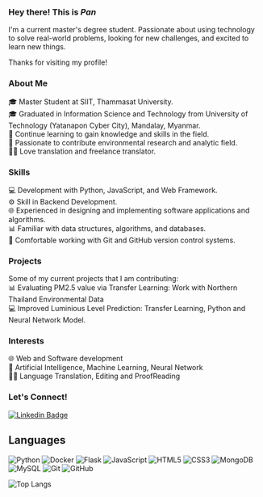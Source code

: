 ### Hey there! This is ***Pan***

I'm a current master's degree student. Passionate about using technology to solve real-world problems, looking for new challenges, and excited to learn new things.

Thanks for visiting my profile!

### About Me<br />

🎓 Master Student at SIIT, Thammasat University.<br>
🎓 Graduated in Information Science and Technology from University of Technology (Yatanapon Cyber City), Mandalay, Myanmar.<br>
🌟 Continue learning to gain knowledge and skills in the field. <br>
🚀 Passionate to contribute environmental research and analytic field. <br>
👩‍💻 Love translation and freelance translator.

### Skills<br />

💻 Development with Python, JavaScript, and Web Framework. <br/>
⚙️ Skill in Backend Development. <br />
🌐 Experienced in designing and implementing software applications and algorithms.<br />
📊 Familiar with data structures, algorithms, and databases.<br />
🚧 Comfortable working with Git and GitHub version control systems.

 ### Projects<br />
 
Some of my current projects that I am contributing: <br/>
📊 Evaluating PM2.5 value via Transfer Learning: Work with Northern Thailand Environmental Data <br/>
💻 Improved Luminious Level Prediction: Transfer Learning, Python and Neural Network Model. 

### Interests<br />

🌐 Web and Software development <br />
🧠 Artificial Intelligence, Machine Learning, Neural Network <br/>
👩‍💻 Language Translation, Editing and ProofReading

### Let's Connect!<br />

[![Linkedin Badge](https://img.shields.io/badge/-Seng%20Nu%20Pan%20(Pan)%20Kumgyi%20-blue?style=flat-square&logo=Linkedin&logoColor=white&link=https://www.linkedin.com/in/sengnupankumgyi/)](https://www.linkedin.com/in/sengnupankumgyi/)

## Languages

![Python](https://img.shields.io/badge/-Python-black?style=flat-square&logo=Python)
![Docker](https://img.shields.io/badge/-Docker-black?style=flat-square&logo=Docker)
![Flask](https://img.shields.io/badge/-Flask-black?style=flat-square&logo=Flask)
![JavaScript](https://img.shields.io/badge/-JavaScript-black?style=flat-square&logo=javascript)
![HTML5](https://img.shields.io/badge/-HTML5-E34F26?style=flat-square&logo=html5&logoColor=white)
![CSS3](https://img.shields.io/badge/-CSS3-1572B6?style=flat-square&logo=css3)
![MongoDB](https://img.shields.io/badge/-MongoDB-black?style=flat-square&logo=MongoDB)
![MySQL](https://img.shields.io/badge/-MySQL-black?style=flat-square&logo=mysql)
![Git](https://img.shields.io/badge/-Git-black?style=flat-square&logo=git)
![GitHub](https://img.shields.io/badge/-GitHub-181717?style=flat-square&logo=github)

<!-- ![Github Stats](https://github-readme-stats.vercel.app/api?username=ksengnupan&count_private=true&show_icons=true&include_all_commits=true) -->
![Top Langs](https://github-readme-stats.vercel.app/api/top-langs/?username=ksengnupan&hide=TeX&layout=compact)
